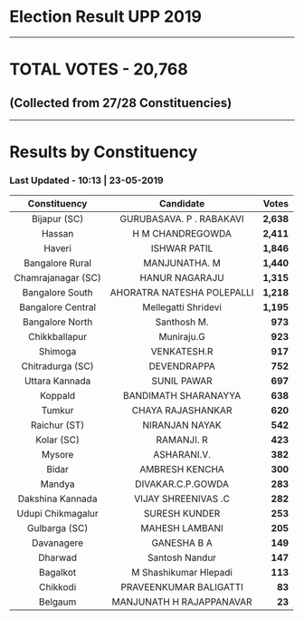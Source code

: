 # Election Result UPP 2019

---
# TOTAL VOTES - 20,768 
## (Collected from 27/28 Constituencies) 


---
# Results by Constituency 

### Last Updated - 10:13 | 23-05-2019 


|   Constituency   |        Candidate         |  Votes  |
|:----------------:|:------------------------:|--------:|
|   Bijapur (SC)   | GURUBASAVA. P . RABAKAVI |**2,638**|
|      Hassan      |     H M CHANDREGOWDA     |**2,411**|
|      Haveri      |       ISHWAR PATIL       |**1,846**|
| Bangalore Rural  |      MANJUNATHA. M       |**1,440**|
|Chamrajanagar (SC)|      HANUR NAGARAJU      |**1,315**|
| Bangalore South  |AHORATRA NATESHA POLEPALLI|**1,218**|
|Bangalore Central |   Mellegatti Shridevi    |**1,195**|
| Bangalore North  |       Santhosh M.        |  **973**|
|  Chikkballapur   |        Muniraju.G        |  **923**|
|     Shimoga      |       VENKATESH.R        |  **917**|
| Chitradurga (SC) |       DEVENDRAPPA        |  **752**|
|  Uttara Kannada  |       SUNIL PAWAR        |  **697**|
|     Koppald      |   BANDIMATH SHARANAYYA   |  **638**|
|      Tumkur      |    CHAYA RAJASHANKAR     |  **620**|
|   Raichur (ST)   |      NIRANJAN NAYAK      |  **542**|
|    Kolar (SC)    |        RAMANJI. R        |  **423**|
|      Mysore      |       ASHARANI.V.        |  **382**|
|      Bidar       |      AMBRESH KENCHA      |  **300**|
|      Mandya      |    DIVAKAR.C.P.GOWDA     |  **283**|
| Dakshina Kannada |   VIJAY SHREENIVAS .C    |  **282**|
|Udupi Chikmagalur |      SURESH KUNDER       |  **253**|
|  Gulbarga (SC)   |      MAHESH LAMBANI      |  **205**|
|    Davanagere    |       GANESHA B A        |  **149**|
|     Dharwad      |      Santosh Nandur      |  **147**|
|     Bagalkot     |  M Shashikumar Hlepadi   |  **113**|
|     Chikkodi     |  PRAVEENKUMAR BALIGATTI  |   **83**|
|     Belgaum      | MANJUNATH H RAJAPPANAVAR |   **23**|



<!-- Global site tag (gtag.js) - Google Analytics -->
<script async src='https://www.googletagmanager.com/gtag/js?id=UA-138371535-2'></script>
<script>
window.dataLayer = window.dataLayer || [];
function gtag(){dataLayer.push(arguments);}
gtag('js', new Date());

gtag('config', 'UA-138371535-2');
</script>
        